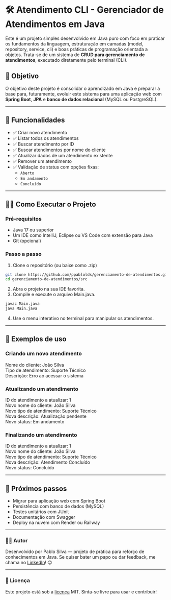 # 🛠️ Atendimento CLI - Gerenciador de Atendimentos em Java

Este é um projeto simples desenvolvido em Java puro com foco em praticar os fundamentos da linguagem, estruturação em camadas (model, repository, service, cli) e boas práticas de programação orientada a objetos. Trata-se de um sistema de **CRUD para gerenciamento de atendimentos**, executado diretamente pelo terminal (CLI).

## 📌 Objetivo

O objetivo deste projeto é consolidar o aprendizado em Java e preparar a base para, futuramente, evoluir este sistema para uma aplicação web com **Spring Boot**, **JPA** e **banco de dados relacional** (MySQL ou PostgreSQL).

---

## 🚀 Funcionalidades

- ✅ Criar novo atendimento
- ✅ Listar todos os atendimentos
- ✅ Buscar atendimento por ID
- ✅ Buscar atendimentos por nome do cliente
- ✅ Atualizar dados de um atendimento existente
- ✅ Remover um atendimento
- ✅ Validação de status com opções fixas:
    - `Aberto`
    - `Em andamento`
    - `Concluído`

---

## 🧑‍💻 Como Executar o Projeto

### Pré-requisitos

- Java 17 ou superior
- Um IDE como IntelliJ, Eclipse ou VS Code com extensão para Java
- Git (opcional)

### Passo a passo

1. Clone o repositório (ou baixe como .zip)

```bash
git clone https://github.com/ppablolds/gerenciamento-de-atendimentos.git
cd gerenciamento-de-atendimentos/src
```

2. Abra o projeto na sua IDE favorita.
3. Compile e execute o arquivo Main.java.
```bash
javac Main.java
java Main.java
```
4. Use o menu interativo no terminal para manipular os atendimentos.

---

## 🧠 Exemplos de uso

### Criando um novo atendimento

Nome do cliente: João Silva<br />
Tipo de atendimento: Suporte Técnico<br />
Descrição: Erro ao acessar o sistema

### Atualizando um atendimento

ID do atendimento a atualizar: 1<br />
Novo nome do cliente: João Silva<br />
Novo tipo de atendimento: Suporte Técnico<br />
Nova descrição: Atualização pendente<br />
Novo status: Em andamento

### Finalizando um atendimento

ID do atendimento a atualizar: 1<br />
Novo nome do cliente: João Silva<br />
Novo tipo de atendimento: Suporte Técnico<br />
Nova descrição: Atendimento Concluído<br />
Novo status: Concluído

---

## 🌱 Próximos passos

 - Migrar para aplicação web com Spring Boot 
 - Persistência com banco de dados (MySQL)
 - Testes unitários com JUnit 
 - Documentação com Swagger 
 - Deploy na nuvem com Render ou Railway

---

### 👨‍🎓 Autor

Desenvolvido por Pablo Silva — projeto de prática para reforço de conhecimentos em Java.
Se quiser bater um papo ou dar feedback, me chama no [LinkedIn](https://www.linkedin.com/in/ppablolds/)! 😊

---

### 📄 Licença

Este projeto está sob a [licença](LICENSE) MIT. Sinta-se livre para usar e contribuir!